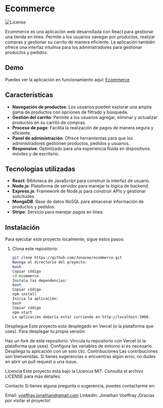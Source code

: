 # Ecommerce

![License](https://img.shields.io/badge/license-MIT-green)

Ecommerce es una aplicación web desarrollada con React para gestionar una tienda en línea. Permite a los usuarios navegar por productos, realizar compras y gestionar su carrito de manera eficiente. La aplicación también ofrece una interfaz intuitiva para los administradores para gestionar productos y pedidos.

## Demo

Puedes ver la aplicación en funcionamiento aquí: [Ecommerce](https://tu-url-de-demo-aqui.com)

## Características

- **Navegación de productos**: Los usuarios pueden explorar una amplia gama de productos con opciones de filtrado y búsqueda.
- **Gestión del carrito**: Permite a los usuarios agregar, eliminar y actualizar productos en su carrito de compras.
- **Proceso de pago**: Facilita la realización de pagos de manera segura y eficiente.
- **Panel de administración**: Ofrece herramientas para que los administradores gestionen productos, pedidos y usuarios.
- **Responsive**: Optimizado para una experiencia fluida en dispositivos móviles y de escritorio.

## Tecnologías utilizadas

- **React**: Biblioteca de JavaScript para construir la interfaz de usuario.
- **Node.js**: Plataforma de servidor para manejar la lógica de backend.
- **Express.js**: Framework de Node.js para construir APIs y gestionar solicitudes.
- **MongoDB**: Base de datos NoSQL para almacenar información de productos y pedidos.
- **Stripe**: Servicio para manejar pagos en línea.

## Instalación

Para ejecutar este proyecto localmente, sigue estos pasos:

1. Clona este repositorio:
   ```bash
   git clone https://github.com/Jonavoe/ecommerce.git
   Navega al directorio del proyecto:
   bash
   Copiar código
   cd ecommerce
   Instala las dependencias:
   bash
   Copiar código
   npm install
   Inicia la aplicación:
   bash
   Copiar código
   npm start
   La aplicación debería estar corriendo en http://localhost:3000.
   ```

Despliegue
Este proyecto está desplegado en Vercel (o la plataforma que uses). Para desplegar tu propia versión:

Haz un fork de este repositorio.
Vincula tu repositorio con Vercel (o la plataforma que uses).
Configura las variables de entorno si es necesario.
Despliega tu aplicación con un solo clic.
Contribuciones
Las contribuciones son bienvenidas. Si tienes sugerencias o encuentras algún error, no dudes en abrir un pull request o una issue.

Licencia
Este proyecto está bajo la Licencia MIT. Consulta el archivo LICENSE para más detalles.

Contacto
Si tienes alguna pregunta o sugerencia, puedes contactarme en:

Email: voeffray.jonathan@gmail.com
LinkedIn: Jonathan Voeffray
¡Gracias por visitar el proyecto!
